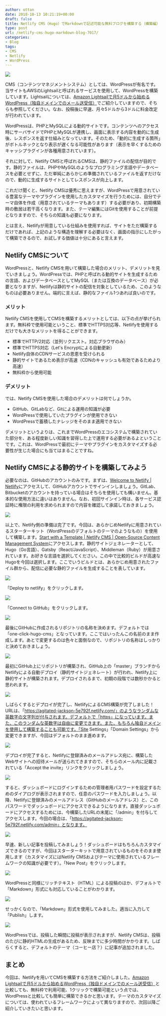 ```yaml
---
author: ottan
date: 2018-10-13 10:21:19+00:00
draft: false
title: Netlify CMS（Hugo）でMarkdownで記述可能な無料ブログを構築する（構築編）
type: post
url: /netlify-cms-hugo-markdown-blog-7017/
categories:
- Blog
tags:
- CMS
- Netlify
- WordPress
---
```


![](/images/2018/10/181013-5bc19bd103c86.png)






CMS（コンテンツマネジメントシステム）としては、WordPressが有名です。当サイトもAWSのLightsailと呼ばれるサービスを使用して、WordPressを構築しています。Lightsailについては、[Amazon Lightsailで月5ドルから始めるWordPress（独自ドメインでのメール送受信）](/aws-lightsail-wordpress-domain-mail-6945/)でご紹介していますので、そちらも参照してください。なお、投稿後に早速、月々5ドルから3ドルに料金改定が行われています。





WordPressは、PHPとMySQLによる動的サイトです。コンテンツへのアクセス時にサーバサイドでPHPとMySQLが連携し、画面に表示する内容を動的に生成後、レスポンスを返す仕組みとなっています。そのため、「動的に生成する箇所」がボトルネックとなり表示が遅くなる可能性があります（表示を早くするためのキャッシプラグインが各種用意されています）。





それに対して、Netlify CMSと呼ばれるCMSは、静的ファイルの配信が目的です。静的ファイルは、PHPやMySQLのようなプログラミング言語やデータベースを必要とせずに、ただ単純にあらかじめ準備されているファイルを返すだけなので、動的に生成するサイトとしてレスポンスが向上します。





これだけ聞くと、Netlify CMSは優秀に思えますが、WordPressで用意されている豊富なテーマやプラグインを使用したカスタマイズを行うためには、自分でテーマ自体を作成（用意されているテーマもあります）する必要があり、初期構築時の敷居は若干高くなります。また、テーマ編集にはGitを使用することが前提となりますので、そちらの知識も必要になります。





とは言え、Netlifyが用意している仕組みを使用すれば、サイトをただ構築するだけであれば、上記のような構造を理解する必要はなく、画面の指示にしたがって構築できるので、お試しする価値は十分にあると言えます。





## Netlify CMSについて





WordPressと、Netlify CMSを用いて構築した場合のメリット、デメリットを見ていきましょう。WordPressでは、PHPと呼ばれる動的サイトを生成するための言語、およびデータベースとしてMySQL（または互換のデータベース）が必要となりますが、Netlifyは静的サイトの配信を対象としているため、このようなものは必要ありません。端的に言えば、静的な<html>ファイル1つあれば良いのです。





### メリット





Netlify CMSを使用してCMSを構築するメリットとしては、以下の点が挙げられます。無料枠で使用可能ということ、標準でHTTPS対応等、Netlifyを使用するだけでも大きなメリットを得ることができます。






  * 標準でHTTP/2対応（並列リクエスト。対応ブラウザのみ）
  * 標準でHTTPS対応（Let's Encryptによる自動更新）
  * Netlify自体のCDNサービスの恩恵を受けられる
  * 静的サイトであるため表示が高速（CDNのキャッシュも有効であるためより高速）
  * 無料枠から使用可能




### デメリット





では、Netlify CMSを使用した場合のデメリットは何でしょうか。






  * GitHub、GitLabなど、Gitによる運用の知識が必要
  * WordPressで使用していたプラグインが使用できない
  * WordPressで蓄積したナレッジをそのまま適用できない




デメリットというよりは、これまでWordPressのエコシステムで構築されていた部分を、ある程度新しい知識を習得した上で運用する必要があるよということです。これは、WordPressで最初にテーマやプラグインをカスタマイズする必要性が生じた場合にも当てはまることですね。





## Netlify CMSによる静的サイトを構築してみよう





必要なのは、GitHubのアカウントのみです。まずは、[Welcome to Netlify | Netlify](https://app.netlify.com/)にアクセスして、GitHubアカウントでサインインしましょう。GitLab、Bitbucketのアカウントを持っている場合はそちらを使用しても構いません。基本的な使用方法に違いはありません。なお、初回サインイン時は、各サービス認証時に権限の利用を求められますので内容を確認して承諾しておきましょう。





![](/images/2018/10/181013-5bc19f0b5c569.png)






以上で、Netlify側の準備は完了です。今回は、あらかじめNetlifyに用意されているスターターキット（WordPressのデフォルトのテーマのようなもの）を使用して構築します。[Start with a Template | Netlify CMS | Open-Source Content Management System](https://www.netlifycms.org/docs/start-with-a-template/)にアクセスします。静的サイトジェネレーターとして、Hugo（Go言語）、Gatsby（React/JavaScript）、Middleman（Ruby）が用意されています。お好きな言語を選択してください。この中で比較的ビルドが高速なHugoを今回は選択します。ここでいうビルドとは、あらかじめ用意されたファイル群から、配信に必要な静的ファイルを生成することを表しています。





![](/images/2018/10/181013-5bc1a06a57e0b.png)






「Deploy to netlify」をクリックします。





![](/images/2018/10/181013-5bc1a246be001.png)






「Connect to GitHub」をクリックします。





![](/images/2018/10/181013-5bc1a2803ebcc.png)






最後にGitHubに作成されるリポジトリの名称を決めます。デフォルトでは「one-click-hugo-cms」となっています。ここではいったんこの名前のまま作成します。あとで変更するのは色々と面倒なので、リポジトリの名称はしっかりと決めておきましょう。





![](/images/2018/10/181013-5bc1a2ff7c429.png)






最初にGitHub上にリポジトリが構築され、GitHub上の「master」ブランチからNetlifyによる自動デプロイ（静的サイトジェネレート）が行われ、Netlify上に静的サイトが構築されます。デプロイされるまで、初期の段階では数秒かかると思われます。





![](/images/2018/10/181013-5bc1a3774d362.png)






しばらくするとデプロイが完了し、NetlifyによるCMS構築が完了しました！URLは、「https://agitated-jackson-5e792f.netlify.com/」のようなランダムな英数字の文字列が付与されます。デフォルトで「https」になっています。また、このランダムな英数字は自由に変更できます。また、もちろん独自ドメインを使用して構築することも可能です。「Site Settings」「Domain Settings」から変更できますが、今回はデフォルトのまま進めます。





![](/images/2018/10/181013-5bc1a4e8a9b74.png)






デプロイが完了すると、Netlifyに登録済みのメールアドレス宛に、構築したWebサイトへの招待メールが送られてきますので、そちらのメール内に記載されている「Accept the invite」リンクをクリックしましょう。





![](/images/2018/10/181013-5bc1a5e68e2c5.png)






すると、ダッシュボードにログインするための管理者用パスワードを設定するためのダイアログが表示されますので、任意のパスワードを入力しましょう。以降、Netlifyに登録済みのメールアドレス（GitHubのメールアドレス）と、このパスワードでダッシュボードにアクセスできるようになります。直接ダッシュボードにアクセスするためには、今構築したURLの末尾に「/admin」を付与してアクセスします。今回の場合は、「https://agitated-jackson-5e792f.netlify.com/admin」となります。





![](/images/2018/10/181013-5bc1a665c5000.png)






早速、新しい記事を投稿してみましょう！ダッシュボードはもちろんカスタマイズできるのですが、今回はスターターキットで用意されているものをそのまま使用します（カスタマイズにはNetlify CMSおよびテーマに使用されているフレームワークの知識が必要です）。「New Post」をクリックします。





![](/images/2018/10/181013-5bc1a6ec60897.png)






WordPressと同様にリッチテキスト（HTML）による投稿のほか、デフォルトで「Markdown」形式にも対応していることがわかります。





![](/images/2018/10/181013-5bc1a749dc041.png)






せっかくなので、「Markdown」形式を使用してみました。適当に入力して「Publish」します。





![](/images/2018/10/181013-5bc1a7d123863.png)






WordPressでは、投稿した瞬間に投稿が表示されますが、Netlify CMSは、投稿のたびに静的HTMLの生成があるため、反映までに多少時間がかかります。しばらくすると、デフォルトのテーマ（コーヒー店？）に記事が追加されました。





## まとめ





今回は、Netlifyを用いてCMSを構築する方法をご紹介しました。[Amazon Lightsailで月5ドルから始めるWordPress（独自ドメインでのメール送受信）](/aws-lightsail-wordpress-domain-mail-6945/)と比較しても、無料枠で利用可能、1クリックで構築可能という点では、WordPressと比較しても簡単に構築できるかと思います。テーマのカスタマイズについては、使われているフレームワークによって異なりますので、次回以降ご紹介していきたいと思います。
